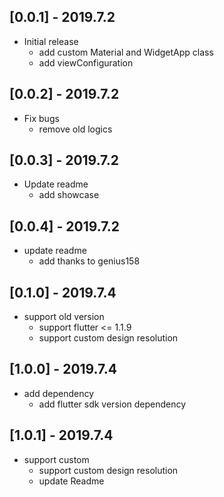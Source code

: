 ## [0.0.1] - 2019.7.2

* Initial release
    - add custom Material and WidgetApp class
    - add viewConfiguration

## [0.0.2] - 2019.7.2

* Fix bugs
    - remove old logics

## [0.0.3] - 2019.7.2

* Update readme
    - add showcase

## [0.0.4] - 2019.7.2

* update readme
    - add thanks to genius158

## [0.1.0] - 2019.7.4

* support old version
    - support flutter <= 1.1.9
    - support custom design resolution

## [1.0.0] - 2019.7.4

* add dependency
    - add flutter sdk version dependency

## [1.0.1] - 2019.7.4

* support custom
    - support custom design resolution
    - update Readme